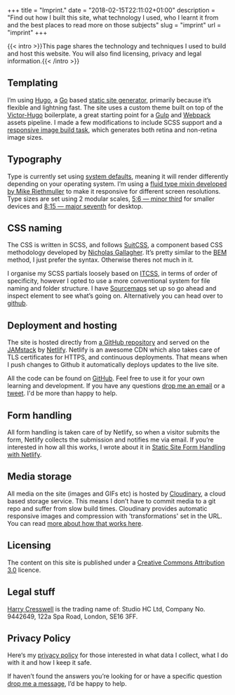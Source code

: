 +++
title = "Imprint."
date = "2018-02-15T22:11:02+01:00"
description = "Find out how I built this site, what technology I used, who I learnt it from and the best places to read more on those subjects"
slug = "imprint"
url = "imprint"
+++

{{< intro >}}This page shares the technology and techniques I used to build and host this website. You will also find licensing, privacy and legal information.{{< /intro >}}

## Templating
I’m using [Hugo](https://gohugo.io/), a [Go](https://golang.org/) based [static site generator](https://www.staticgen.com/), primarily because it’s flexible and lightning fast. The site uses a custom theme built on top of the [Victor-Hugo](https://github.com/netlify/victor-hugo) boilerplate, a great starting point for a [Gulp](https://gulpjs.com/) and [Webpack](https://webpack.js.org/) assets pipeline. I made a few modifications to include SCSS support and a [responsive image build task](https://github.com/harrycresswell/harry/blob/master/gulpfile.babel.js#L66), which generates both retina and non-retina image sizes.

## Typography
Type is currently set using [system defaults](https://css-tricks.com/snippets/css/system-font-stack/), meaning it will render differently depending on your operating system. I’m using a [fluid type mixin developed by Mike Riethmuller](https://www.madebymike.com.au/writing/fluid-type-calc-examples/) to make it responsive for different screen resolutions. Type sizes are set using 2 modular scales, [5:6 — minor third](http://www.modularscale.com/?1&em&1.2) for smaller devices and  [8:15 — major seventh](http://www.modularscale.com/?1&em&1.875) for desktop.

## CSS naming
The CSS is written in SCSS, and follows [SuitCSS](https://suitcss.github.io/), a component based CSS methodology developed by [Nicholas Gallagher](http://nicolasgallagher.com/). It’s pretty similar to the [BEM](http://getbem.com/) method, I just prefer the syntax. Otherwise theres not much in it.

I organise my SCSS partials loosely based on [ITCSS](https://www.xfive.co/blog/itcss-scalable-maintainable-css-architecture/), in terms of order of specificity, however I opted to use a more conventional system for file naming and folder structure. I have [Sourcemaps](https://knpuniversity.com/screencast/gulp/sourcemaps) set up so go ahead and inspect element to see what’s going on. Alternatively you can head over to [github](https://github.com/harrycresswell/hc).


## Deployment and hosting
The site is hosted directly from [a GitHub repository](https://github.com/harrycresswell/harry) and served on the [JAMstack](https://jamstack.org/) by [Netlify](https://www.netlify.com/). Netlify is an awesome CDN which also takes care of TLS certificates for HTTPS, and continuous deployments. That means when I push changes to Github it automatically deploys updates to the live site.

All the code can be found on [GitHub](https://github.com/harrycresswell/harry). Feel free to use it for your own learning and development. If you have any questions [drop me an email](mailto:studio@harrycresswell.com) or a [tweet](https://twitter.com/harrycresswell/). I'd be more than happy to help.


## Form handling
All form handling is taken care of by Netlify, so when a visitor submits the form, Netlify collects the submission and notifies me via email. If you’re interested in how all this works, I wrote about it in [Static Site Form Handling with Netlify](/articles/forms-with-netlify/).

## Media storage
All media on the site (images and GIFs etc) is hosted by [Cloudinary](https://cloudinary.com/), a cloud based storage service. This means I don’t have to commit media to a git repo and suffer from slow build times. Cloudinary provides automatic responsive images and compression with 'transformations' set in the URL. You can read [more about how that works here](/articles/cloudinary/).


## Licensing

The content on this site is published under a [Creative Commons Attribution 3.0](https://creativecommons.org/licenses/by/3.0/) licence.

## Legal stuff

[Harry Cresswell](https://harrycresswell.com/) is the trading name of:
Studio HC Ltd, Company No. 9442649, 
122a Spa Road, London, SE16 3FF.

## Privacy Policy

Here‘s my [privacy policy](/privacy) for those interested in what data I collect, what I do with it and how I keep it safe.

If haven’t found the answers you’re looking for or have a specific question [drop me a message](/contact/), I’d be happy to help.
